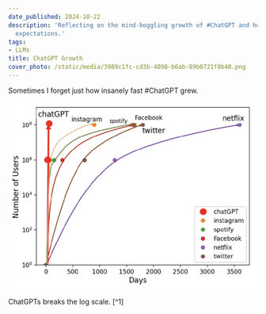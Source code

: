 ```yaml
---
date_published: 2024-10-22
description: 'Reflecting on the mind-boggling growth of #ChatGPT and how it shattered
  expectations.'
tags:
- LLMs
title: ChatGPT Growth
cover_photo: /static/media/3989c1fc-cd3b-4098-b6ab-89b0721f8b40.png
---
```


Sometimes I forget just how insanely fast #ChatGPT grew. 

![](/static/media/3989c1fc-cd3b-4098-b6ab-89b0721f8b40.png)

<figcaption>ChatGPTs breaks the log scale. [^1]</figcaption>

[^1]: [Kyle Hailey on 𝕏](https://x.com/kylelf_/status/1623679176246185985?lang=en)